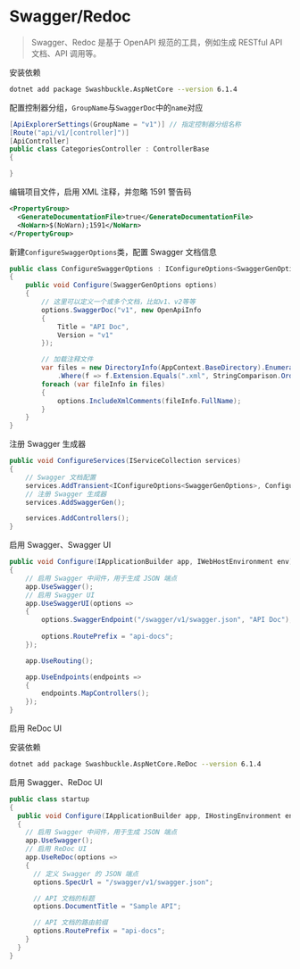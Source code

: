 # Swagger/Redoc

> Swagger、Redoc 是基于 OpenAPI 规范的工具，例如生成 RESTful API 文档、API 调用等。

安装依赖

```bash
dotnet add package Swashbuckle.AspNetCore --version 6.1.4
```

配置控制器分组，`GroupName`与`SwaggerDoc`中的`name`对应

```c#
[ApiExplorerSettings(GroupName = "v1")] // 指定控制器分组名称
[Route("api/v1/[controller]")]
[ApiController]
public class CategoriesController : ControllerBase
{

}
```

编辑项目文件，启用 XML 注释，并忽略 1591 警告码

```xml
<PropertyGroup>
  <GenerateDocumentationFile>true</GenerateDocumentationFile>
  <NoWarn>$(NoWarn);1591</NoWarn>
</PropertyGroup>
```

新建`ConfigureSwaggerOptions`类，配置 Swagger 文档信息

```c#
public class ConfigureSwaggerOptions : IConfigureOptions<SwaggerGenOptions>
{
    public void Configure(SwaggerGenOptions options)
    {
        // 这里可以定义一个或多个文档，比如v1、v2等等
        options.SwaggerDoc("v1", new OpenApiInfo
        {
            Title = "API Doc",
            Version = "v1"
        });

        // 加载注释文件
        var files = new DirectoryInfo(AppContext.BaseDirectory).EnumerateFiles()
            .Where(f => f.Extension.Equals(".xml", StringComparison.OrdinalIgnoreCase));
        foreach (var fileInfo in files)
        {
            options.IncludeXmlComments(fileInfo.FullName);
        }
    }
}
```

注册 Swagger 生成器

```c#
public void ConfigureServices(IServiceCollection services)
{
    // Swagger 文档配置
    services.AddTransient<IConfigureOptions<SwaggerGenOptions>, ConfigureSwaggerOptions>();
    // 注册 Swagger 生成器
    services.AddSwaggerGen();

    services.AddControllers();
}
```

启用 Swagger、Swagger UI

```c#
public void Configure(IApplicationBuilder app, IWebHostEnvironment env)
{
    // 启用 Swagger 中间件，用于生成 JSON 端点
    app.UseSwagger();
    // 启用 Swagger UI
    app.UseSwaggerUI(options =>
    {
        options.SwaggerEndpoint("/swagger/v1/swagger.json", "API Doc");
        
        options.RoutePrefix = "api-docs";
    });

    app.UseRouting();

    app.UseEndpoints(endpoints =>
    {
        endpoints.MapControllers();
    });
}
```

启用 ReDoc UI

安装依赖

```bash
dotnet add package Swashbuckle.AspNetCore.ReDoc --version 6.1.4
```

启用 Swagger、ReDoc UI

```c#
public class startup
{
  public void Configure(IApplicationBuilder app, IHostingEnvironment env)
  {
    // 启用 Swagger 中间件，用于生成 JSON 端点
    app.UseSwagger();
    // 启用 ReDoc UI
    app.UseReDoc(options =>
    {
      // 定义 Swagger 的 JSON 端点
      options.SpecUrl = "/swagger/v1/swagger.json";

      // API 文档的标题
      options.DocumentTitle = "Sample API";

      // API 文档的路由前缀
      options.RoutePrefix = "api-docs";
    }
  }
}
```
